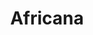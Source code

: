 ---
pid: VP26
title: Africana
location_transcription: Vernon Park
zipcode: 
outside_phl: 
neighborhood: 
age: 
age_range: 
instagram: 
image_file_name: VP_26.jpg
proposal_transcription: A fist! Kwanzaa
topic: Religion
topic_summary: '0'
type: Other No Form
keywords_other: 
credit: 
image_labels: 
twitter: 
facebook: 
permalink: "/monuments/vp26/"
layout: item-page
---